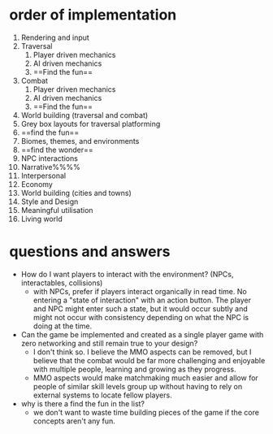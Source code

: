 # order of implementation
1. Rendering and input
2. Traversal
	1. Player driven mechanics
	2. AI driven mechanics
	3. ==Find the fun==
3. Combat
	1. Player driven mechanics
	2. AI driven mechanics
	5. ==Find the fun==
4. World building (traversal and combat)
  1. Grey box layouts for traversal platforming
  2. ==find the fun==
  3. Biomes, themes, and environments
  4. ==find the wonder==
5. NPC interactions
  1. Narrative%%%%
  2. Interpersonal
  3. Economy
6. World building (cities and towns)
  1. Style and Design
  2. Meaningful utilisation
  3. Living world

# questions and answers
- How do I want players to interact with the environment? (NPCs, interactables, collisions)
  - with NPCs, prefer if players interact organically in read time. No entering a "state of interaction" with an action button. The player and NPC might enter such a state, but it would occur subtly and might not occur with consistency depending on what the NPC is doing at the time.
- Can the game be implemented and created as a single player game with zero networking and still remain true to your design?
  - I don't think so. I believe the MMO aspects can be removed, but I believe that the combat would be far more challenging and enjoyable with multiple people, learning and growing as they progress.
  - MMO aspects would make matchmaking much easier and allow for people of similar skill levels group up without having to rely on external systems to locate fellow players.
- why is there a find the fun in the list?
  - we don't want to waste time building pieces of the game if the core concepts aren't any fun.
